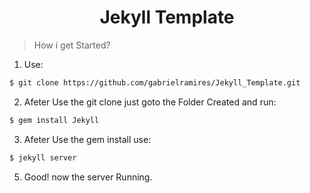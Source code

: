 <h1 align="center"> Jekyll Template </h1>

> How i get Started?

1. Use:

```sh
$ git clone https://github.com/gabrielramires/Jekyll_Template.git
```

2. Afeter Use the git clone just goto the Folder Created and run:

```sh
$ gem install Jekyll
```

3. Afeter Use the gem install use:

```sh
$ jekyll server
```

5. Good! now the server Running.
